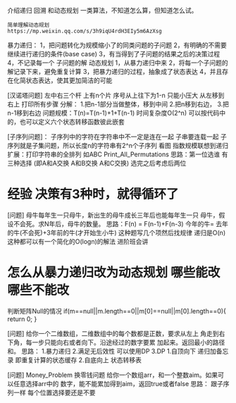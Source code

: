 介绍递归 回溯 和动态规划 
    一类算法，不知道怎么算，但知道怎么试。

    简单理解动态规划
    https://mp.weixin.qq.com/s/3h9iqU4rdH3EIy5m6AzXsg

暴力递归： 
    1，把问题转化为规模缩小了的同类问题的子问题 
    2，有明确的不需要继续进行递归的条件(base case) 
    3，有当得到了子问题的结果之后的决策过程 
    4，不记录每一个 子问题的解
动态规划 
    1，从暴力递归中来 
    2，将每一个子问题的解记录下来，避免重复计算 
    3，把暴力递归的过程，抽象成了状态表达 
    4，并且存在化简状态表达，使其更加简洁的可能


[汉诺塔问题] 左中右三个杆 上有n个片 序号从上往下为1-n 只能小压大 从左移到右上 打印所有步骤 
    分解：
        1.把n-1部分当做整体，移到中间 
        2.把n移到右边，
        3.把n-1移到右边
    问题规模：T(n)=T(n-1)+1+T(n-1) 时间复杂度O(2^n)
    可以按代码中的，也可以定义六个状态转移函数彼此嵌套

[子序列问题]： 子序列中的字符在字符串中不一定是连在一起  子串要连载一起
    子序列就是子集问题，所以长度n的字符串有2^n个子序列 看图 
    指数规模联想到递归
    扩展：打印字符串的全排列 如ABC Print_All_Permutations
        思路：第一位选谁 有三种选择 (即A和A交换 A和B交换 A和C交换)
             选完之后考虑后两位 
# 经验 决策有3种时，就得循环了

[问题] 母牛每年生一只母牛，新出生的母牛成长三年后也能每年生一只 母牛，假设不会死。求N年后，母牛的数量。
    思路：F(n) = F(n-1)+F(n-3) 
    今年的牛= 去年的牛(不会死)+3年前的牛(才开始生小牛) 
    这种题写几个项然后找规律 
    递归是O(n) 这种都可以有一个简化的O(logn)的解法 进阶班会讲


# 怎么从暴力递归改为动态规划 哪些能改 哪些不能改
判断矩阵Null的情况
if(m==null||m.length==0||m[0]==null||m[0].length==0){
            return 0;
        }

[问题] 给你一个二维数组，二维数组中的每个数都是正数，要求从左上 角走到右下角，每一步只能向右或者向下。沿途经过的数字要累 加起来。返回最小的路径和。
    思路：
        1.暴力递归 
        2.满足无后效性 可以使用DP
        3.DP
            1.自顶向下 递归加备忘录 即重复计算的状态缓存 
            2.自底向上 状态转移表

[问题] Money_Problem  换零钱问题
    给你一个数组arr，和一个整数aim。如果可以任意选择arr中的 数字，能不能累加得到aim，返回true或者false
    思路：
        跟子序列一样 每个位置选择要还是不要